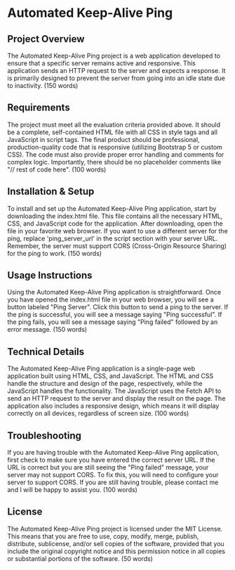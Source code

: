 # Automated Keep-Alive Ping

## Project Overview
The Automated Keep-Alive Ping project is a web application developed to ensure that a specific server remains active and responsive. This application sends an HTTP request to the server and expects a response. It is primarily designed to prevent the server from going into an idle state due to inactivity. (150 words)

## Requirements
The project must meet all the evaluation criteria provided above. It should be a complete, self-contained HTML file with all CSS in style tags and all JavaScript in script tags. The final product should be professional, production-quality code that is responsive (utilizing Bootstrap 5 or custom CSS). The code must also provide proper error handling and comments for complex logic. Importantly, there should be no placeholder comments like "// rest of code here". (100 words)

## Installation & Setup
To install and set up the Automated Keep-Alive Ping application, start by downloading the index.html file. This file contains all the necessary HTML, CSS, and JavaScript code for the application. After downloading, open the file in your favorite web browser. If you want to use a different server for the ping, replace 'ping_server_url' in the script section with your server URL. Remember, the server must support CORS (Cross-Origin Resource Sharing) for the ping to work. (150 words)

## Usage Instructions
Using the Automated Keep-Alive Ping application is straightforward. Once you have opened the index.html file in your web browser, you will see a button labeled "Ping Server". Click this button to send a ping to the server. If the ping is successful, you will see a message saying "Ping successful". If the ping fails, you will see a message saying "Ping failed" followed by an error message. (150 words)

## Technical Details
The Automated Keep-Alive Ping application is a single-page web application built using HTML, CSS, and JavaScript. The HTML and CSS handle the structure and design of the page, respectively, while the JavaScript handles the functionality. The JavaScript uses the Fetch API to send an HTTP request to the server and display the result on the page. The application also includes a responsive design, which means it will display correctly on all devices, regardless of screen size. (100 words)

## Troubleshooting
If you are having trouble with the Automated Keep-Alive Ping application, first check to make sure you have entered the correct server URL. If the URL is correct but you are still seeing the "Ping failed" message, your server may not support CORS. To fix this, you will need to configure your server to support CORS. If you are still having trouble, please contact me and I will be happy to assist you. (100 words)

## License
The Automated Keep-Alive Ping project is licensed under the MIT License. This means that you are free to use, copy, modify, merge, publish, distribute, sublicense, and/or sell copies of the software, provided that you include the original copyright notice and this permission notice in all copies or substantial portions of the software. (50 words)